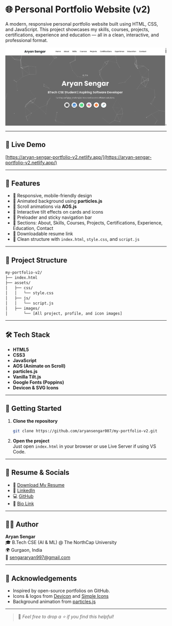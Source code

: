 
# 🌐 Personal Portfolio Website (v2)

A modern, responsive personal portfolio website built using HTML, CSS, and JavaScript. This project showcases my skills, courses, projects, certifications, experience and education — all in a clean, interactive, and professional format.

[![Dashboard Screenshot](assets_readme/hero.png)](assets/hero.png)

---

## 🔗 Live Demo

[https://aryan-sengar-portfolio-v2.netlify.app/](https://aryan-sengar-portfolio-v2.netlify.app/)

---

## 📌 Features

- 🔹 Responsive, mobile-friendly design
- 🔹 Animated background using **particles.js**
- 🔹 Scroll animations via **AOS.js**
- 🔹 Interactive tilt effects on cards and icons
- 🔹 Preloader and sticky navigation bar
- 🔹 Sections: About, Skills, Courses, Projects, Certifications, Experience, Education, Contact
- 🔹 Downloadable resume link
- 🔹 Clean structure with `index.html`, `style.css`, and `script.js`

---

## 📁 Project Structure

```
my-portfolio-v2/
├── index.html
├── assets/
│   ├── css/
│   │   └── style.css
│   ├── js/
│   │   └── script.js
│   ├── images/
│       └── [All project, profile, and icon images]
```

---

## 🛠️ Tech Stack

- **HTML5**
- **CSS3**
- **JavaScript**
- **AOS (Animate on Scroll)**
- **particles.js**
- **Vanilla Tilt.js**
- **Google Fonts (Poppins)**
- **Devicon & SVG Icons**

---


## 🚀 Getting Started

1. **Clone the repository**  
   ```bash
   git clone https://github.com/aryansengar007/my-portfolio-v2.git
   ```

2. **Open the project**  
   Just open `index.html` in your browser or use Live Server if using VS Code.

---

## 📄 Resume & Socials

- 📄 [Download My Resume](https://drive.google.com/file/d/1i7ks3CxxfQ-rCn7pj5uBDtQevKBH9hhr/view?usp=drive_link)
- 🔗 [LinkedIn](https://www.linkedin.com/in/aryan-sengar-786b96290/)
- 💻 [GitHub](https://github.com/aryansengar007)
- 🔗 [Bio Link](https://bio.link/aryan_sengar007)

---

## 👨‍💻 Author

**Aryan Sengar**  
🎓 B.Tech CSE (AI & ML) @ The NorthCap University  
🌍 Gurgaon, India  
📧 sengararyan997@gmail.com

---


## 🙌 Acknowledgements

- Inspired by open-source portfolios on GitHub.
- Icons & logos from [Devicon](https://devicon.dev/) and [Simple Icons](https://simpleicons.org/)
- Background animation from [particles.js](https://vincentgarreau.com/particles.js/)

---

> 💬 *Feel free to drop a ⭐ if you find this helpful!*
